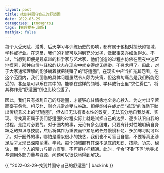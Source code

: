 ```yaml
---
layout: post
title: 找到并固守自己的舒适圈
date: 2022-03-29
categories: [thoughts]
tags: [管理提升,职场]
mathjax: false
---
```


每个人受天赋、潜质、后天学习与训练历史的影响，都有属于他相对擅长的领域、学科或行业。在这里，我们的才智可以得到充分发挥，做起事来亦如鱼得水。不过，当想到即便是最卓越的科学家与艺术家，他们创造的过程亦仿佛在黑夜中迷茫地摸索，那种自信与轻松的状态在现实中就变得虚无缥缈、不易求得了。因此，对于大家通常理解的能够躺着就把钱赚了的“舒适圈”，在现实中应当扩充其范围。在这个范围内，我们面临的具体问题虽然令人颇为头痛，但这样的痛苦是我们所能忍受的，甚至是可以乐在其中的。能够在这样的领域、学科或行业里“求仁得仁”，将其称作是“舒适圈”倒也比较合适了。

因此，我们只有找到自己的舒适圈，才能够心甘情愿地全身心投入、为之付出辛苦而毫无怨言。相反地，则会非常难受与被动。即便能够在成功学“鸡汤”的激励下踏出传统意义上的“舒适圈”，但依旧无法有根本性的改变，无法充分地自我发挥、实现。寻找真正属于我们舒适圈的过程实际上就是试探自己的边界、逐步认识自我的过程，是绝对必要的。对于圈内的事，无论有多么困难，只要有针对性地明确自身缺乏的知识与技能，然后将其作为重要而不紧急的任务慢慢补足、多加练习就可以了。对于圈外的事，哪怕是看似很小的技艺，我们也不可盲目自信，不要等真正涉足后才发现已深陷泥潭。毕竟，每个领域都有其深不见底的知识、技能、功夫、秘诀，而一个人的精力与能力有限，不可能样样精通。此时，学会“不耻下问”地寻求与调用外部力量与资源，问题可以很快地得到解决。

{{ "2022-03-29-找到并固守自己的舒适圈" | backlink }}
